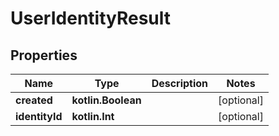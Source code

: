 
# UserIdentityResult

## Properties
Name | Type | Description | Notes
------------ | ------------- | ------------- | -------------
**created** | **kotlin.Boolean** |  |  [optional]
**identityId** | **kotlin.Int** |  |  [optional]



